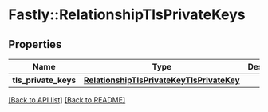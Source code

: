 # Fastly::RelationshipTlsPrivateKeys

## Properties

| Name | Type | Description | Notes |
| ---- | ---- | ----------- | ----- |
| **tls_private_keys** | [**RelationshipTlsPrivateKeyTlsPrivateKey**](RelationshipTlsPrivateKeyTlsPrivateKey.md) |  | [optional] |

[[Back to API list]](../../README.md#endpoints) [[Back to README]](../../README.md)

